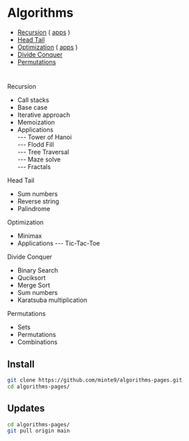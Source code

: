 # Algorithms

- [Recursion](./main/recursion/) ( [apps](./main/recursion/practical_apps) )
- [Head Tail](./main/head_tail/)  
- [Optimization](./main/optimization/minimax) ( [apps](./main/optimization/practical_apps) )
- [Divide Conquer](./main/divide_conquer/)  
- [Permutations](./main/permutations/)  

#

Recursion  
- Call stacks   
- Base case   
- Iterative approach   
- Memoization   
- Applications   
--- Tower of Hanoi   
--- Flodd Fill  
--- Tree Traversal  
--- Maze solve  
--- Fractals  

Head Tail
- Sum numbers
- Reverse string
- Palindrome
    
Optimization
- Minimax
- Applications
--- Tic-Tac-Toe

Divide Conquer 
- Binary Search
- Quciksort
- Merge Sort
- Sum numbers
- Karatsuba multiplication  

Permutations
- Sets
- Permutations
- Combinations

## Install

~~~sh
git clone https://github.com/minte9/algorithms-pages.git
cd algorithms-pages/
~~~

## Updates

~~~sh
cd algorithms-pages/
git pull origin main
~~~
